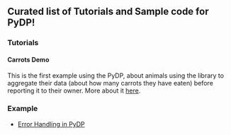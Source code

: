 
## Curated list of Tutorials and Sample code for PyDP!


### Tutorials

#### Carrots Demo

This is the first example using the PyDP, about animals using the library to aggregate their data (about how many carrots they have eaten) before reporting it to their owner. More about it [here](carrots_demo/README.md).


### Example

* [Error Handling in PyDP](Sample_code/error_handing.py)